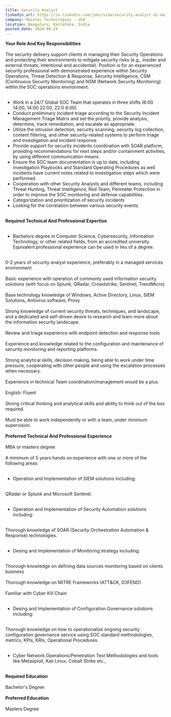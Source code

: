 ```yaml
---
title: Security Analyst
linkedin_url: https://in.linkedin.com/jobs/view/security-analyst-at-maintec-technologies-usa-4032526148?position=49&pageNum=0&refId=gyOlaF9%2FJnTE0BcftTJH5g%3D%3D&trackingId=cMVbdFNAcOEZ4WqdswiS4A%3D%3D
company: Maintec Technologies - USA
location: Bengaluru, Karnataka, India
posted_date: 2024-09-24
---
```


<div class="description__text description__text--rich">
<section class="show-more-less-html" data-max-lines="5">
<div class="show-more-less-html__markup show-more-less-html__markup--clamp-after-5 relative overflow-hidden">
<strong>Your Role And Key Responsibilities<br/><br/></strong>The security delivery support clients in managing their Security Operations and protecting their environments to mitigate security risks (e.g., insider and external threats, intentional and accidental). Position is for an experienced security professional with demonstrated experience within Security Operations, Threat Detection &amp; Response, Security Intelligence, CSM (Continuous Security Monitoring) and NSM (Network Security Monitoring) within the SOC operations environment.<br/><br/><ul><li>Work in a 24/7 Global SOC Team that operates in three shifts (6:00 14:00, 14:00 22:00, 22:0 6:00)</li><li>Conduct preliminary incident triage according to the Security Incident Management Triage Matrix and set the priority, provide analysis, determine, track remediation, and escalate as appropriate.</li><li>Utilize the intrusion detection, security scanning, security log collection, content filtering, and other security-related systems to perform triage and investigation and incident response</li><li>Provide support for security incidents coordination with SOAR platform, providing recommendations for next steps and/or containment activities, by using different communication means.</li><li>Ensure the SOC team documentation is up to date, including investigation Playbooks and Standard Operating Procedures as well incidents have current notes related to investigation steps which were performed.</li><li>Cooperation with other Security Analysts and different teams, including Threat Hunting, Threat Intelligence, Red Team, Perimeter Protection in order to improve the SOC monitoring and defense capabilities.</li><li>Categorization and prioritization of security incidents</li><li>Looking for the correlation between various security events<br/><br/></li></ul><strong>Required Technical And Professional Expertise<br/><br/></strong><ul><li>Bachelors degree in Computer Science, Cybersecurity, Information Technology, or other related fields, from an accredited university. Equivalent professional experience can be used in lieu of a degree. <br/><br/></li></ul>0-2 years of security analyst experience, preferably in a managed services environment.<br/><br/>Basic experience with operation of commonly used information security solutions (with focus on Splunk, QRadar, Crowdstrike, Sentinel, TrendMicro)<br/><br/>Base technology knowledge of Windows, Active Directory, Linux, SIEM Solutions, Antivirus software, Proxy<br/><br/>Strong knowledge of current security threats, techniques, and landscape, and a dedicated and self-driven desire to research and learn more about the information security landscape.<br/><br/>Review and triage experience with endpoint detection and response tools<br/><br/>Experience and knowledge related to the configuration and maintenance of security monitoring and reporting platforms.<br/><br/>Strong analytical skills, decision making, being able to work under time pressure, cooperating with other people and using the escalation processes when necessary.<br/><br/>Experience in technical Team coordination/management would be a plus.<br/><br/>English: Fluent<br/><br/>Strong critical thinking and analytical skills and ability to think out of the box required.<br/><br/>Must be able to work independently or with a team, under minimum supervision.<br/><br/><strong>Preferred Technical And Professional Experience<br/><br/></strong>MBA or masters degree<br/><br/>A minimum of 5 years hands on experience with one or more of the following areas:<br/><br/><ul><li> Operation and Implementation of SIEM solutions including:<br/><br/></li></ul>QRadar or Splunk and Microsoft Sentinel.<br/><br/><ul><li> Operation and Implementation of Security Automation solutions including:<br/><br/></li></ul>Thorough knowledge of SOAR (Security Orchestration Automation &amp; Response) technologies.<br/><br/><ul><li> Desing and Implementation of Monitoring strategy including:<br/><br/></li></ul>Thorough knowledge on defining data sources monitoring based on clients business<br/><br/>Thorough knowledge on MITRE Frameworks (ATT&amp;CK, D3FEND)<br/><br/>Familiar with Cyber Kill Chain<br/><br/><ul><li> Desing and Implementation of Configuration Governance solutions including:<br/><br/></li></ul>Thorough knowledge on how to operationalize ongoing security configuration governance service using SOC standard methodologies, metrics, KPIs, KRIs, Operational Procedures.<br/><br/><ul><li>Cyber Network Operations/Penetration Test Methodologies and tools like Metasploit, Kali Linux, Cobalt Strike etc.,<br/><br/></li></ul><strong>Required Education<br/><br/></strong>Bachelor's Degree<br/><br/><strong>Preferred Education<br/><br/></strong>Masters Degree
        </div>


<!-- --> </section>
</div>